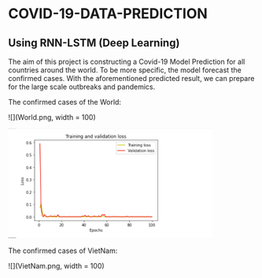 # COVID-19-DATA-PREDICTION
## Using RNN-LSTM (Deep Learning)

The aim of this project is constructing a Covid-19 Model Prediction for all countries around the world. To be more specific, the model forecast the confirmed cases.
With the aforementioned predicted result, we can prepare for the large scale outbreaks and pandemics. 

The confirmed cases of the World:

![](World.png, width = 100)

![](Training_loss.png)

The confirmed cases of VietNam:

![](VietNam.png, width = 100)


